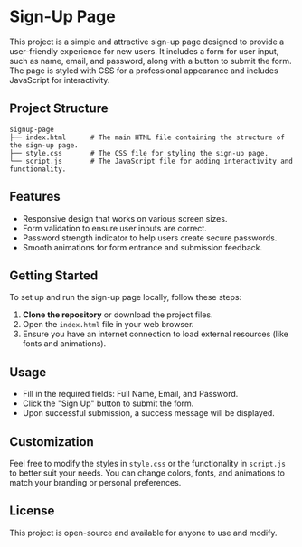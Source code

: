 # Sign-Up Page

This project is a simple and attractive sign-up page designed to provide a user-friendly experience for new users. It includes a form for user input, such as name, email, and password, along with a button to submit the form. The page is styled with CSS for a professional appearance and includes JavaScript for interactivity.

## Project Structure

```
signup-page
├── index.html      # The main HTML file containing the structure of the sign-up page.
├── style.css       # The CSS file for styling the sign-up page.
└── script.js       # The JavaScript file for adding interactivity and functionality.
```

## Features

- Responsive design that works on various screen sizes.
- Form validation to ensure user inputs are correct.
- Password strength indicator to help users create secure passwords.
- Smooth animations for form entrance and submission feedback.

## Getting Started

To set up and run the sign-up page locally, follow these steps:

1. **Clone the repository** or download the project files.
2. Open the `index.html` file in your web browser.
3. Ensure you have an internet connection to load external resources (like fonts and animations).

## Usage

- Fill in the required fields: Full Name, Email, and Password.
- Click the "Sign Up" button to submit the form.
- Upon successful submission, a success message will be displayed.

## Customization

Feel free to modify the styles in `style.css` or the functionality in `script.js` to better suit your needs. You can change colors, fonts, and animations to match your branding or personal preferences.

## License

This project is open-source and available for anyone to use and modify.